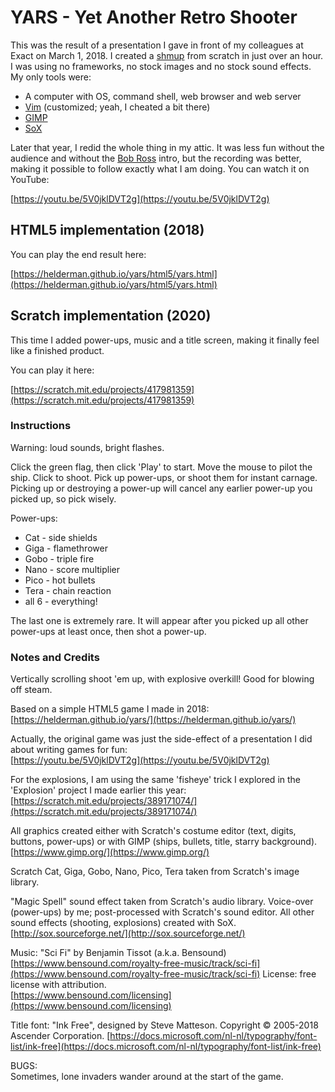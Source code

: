 # YARS - Yet Another Retro Shooter
This was the result of a presentation I gave in front of my colleagues
at Exact on March 1, 2018.
I created a [shmup](https://en.wikipedia.org/wiki/Shoot_%27em_up)
from scratch in just over an hour.
I was using no frameworks, no stock images and no stock sound effects.
My only tools were:

- A computer with OS, command shell, web browser and web server
- [Vim](https://en.wikipedia.org/wiki/Vim_(text_editor))
  (customized; yeah, I cheated a bit there)
- [GIMP](https://en.wikipedia.org/wiki/GIMP)
- [SoX](https://en.wikipedia.org/wiki/SoX)

Later that year, I redid the whole thing in my attic.
It was less fun without the audience and without the
[Bob Ross](https://en.wikipedia.org/wiki/Bob_Ross) intro,
but the recording was better,
making it possible to follow exactly what I am doing.
You can watch it on YouTube:

[https://youtu.be/5V0jklDVT2g](https://youtu.be/5V0jklDVT2g)

## HTML5 implementation (2018)
You can play the end result here:

[https://helderman.github.io/yars/html5/yars.html](https://helderman.github.io/yars/html5/yars.html)

## Scratch implementation (2020)
This time I added power-ups, music and a title screen,
making it finally feel like a finished product.

You can play it here:

[https://scratch.mit.edu/projects/417981359](https://scratch.mit.edu/projects/417981359)

### Instructions
Warning: loud sounds, bright flashes.

Click the green flag, then click 'Play' to start.
Move the mouse to pilot the ship. Click to shoot.
Pick up power-ups, or shoot them for instant carnage.
Picking up or destroying a power-up will cancel
any earlier power-up you picked up, so pick wisely.

Power-ups:

- Cat - side shields
- Giga - flamethrower
- Gobo - triple fire
- Nano - score multiplier
- Pico - hot bullets
- Tera - chain reaction
- all 6 - everything!

The last one is extremely rare.
It will appear after you picked up all other power-ups at least once,
then shot a power-up.

### Notes and Credits
Vertically scrolling shoot 'em up, with explosive overkill!
Good for blowing off steam.

Based on a simple HTML5 game I made in 2018:   
[https://helderman.github.io/yars/](https://helderman.github.io/yars/)

Actually, the original game was just the side-effect
of a presentation I did about writing games for fun:   
[https://youtu.be/5V0jklDVT2g](https://youtu.be/5V0jklDVT2g)

For the explosions, I am using the same 'fisheye' trick I explored in the 'Explosion' project I made earlier this year:
[https://scratch.mit.edu/projects/389171074/](https://scratch.mit.edu/projects/389171074/)

All graphics created either with Scratch's costume editor
(text, digits, buttons, power-ups)
or with GIMP
(ships, bullets, title, starry background).
[https://www.gimp.org/](https://www.gimp.org/)

Scratch Cat, Giga, Gobo, Nano, Pico, Tera
taken from Scratch's image library.

"Magic Spell" sound effect taken from Scratch's audio library.
Voice-over (power-ups) by me;
post-processed with Scratch's sound editor.
All other sound effects (shooting, explosions) created with SoX.
[http://sox.sourceforge.net/](http://sox.sourceforge.net/)

Music: "Sci Fi" by Benjamin Tissot (a.k.a. Bensound)   
[https://www.bensound.com/royalty-free-music/track/sci-fi](https://www.bensound.com/royalty-free-music/track/sci-fi)
License: free license with attribution.   
[https://www.bensound.com/licensing](https://www.bensound.com/licensing)

Title font: "Ink Free", designed by Steve Matteson.
Copyright © 2005-2018 Ascender Corporation.
[https://docs.microsoft.com/nl-nl/typography/font-list/ink-free](https://docs.microsoft.com/nl-nl/typography/font-list/ink-free)

BUGS:   
Sometimes, lone invaders wander around at the start of the game.
